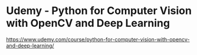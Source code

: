# Udemy - Python for Computer Vision with OpenCV and Deep Learning
https://www.udemy.com/course/python-for-computer-vision-with-opencv-and-deep-learning/
